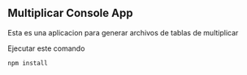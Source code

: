 

## Multiplicar Console App

Esta es una aplicacion para generar archivos de tablas de multiplicar


Ejecutar este comando

````
npm install
````
